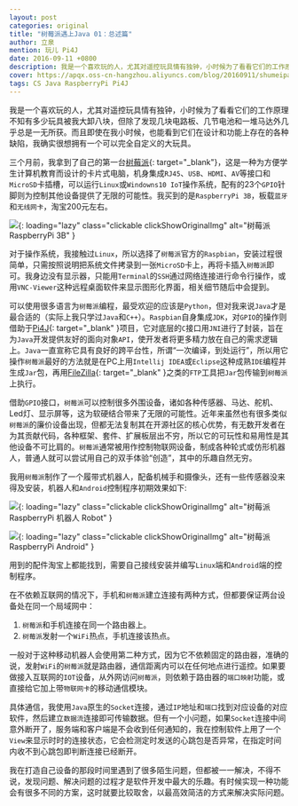 ```yaml
---
layout: post
categories: original
title: "树莓派遇上Java 01：总述篇"
author: 立泉
mention: 玩儿 Pi4J
date: 2016-09-11 +0800
description: 我是一个喜欢玩的人，尤其对遥控玩具情有独钟，小时候为了看看它们的工作原理，不知有多少玩具被我大卸八块，而除了发现几块电路板、几节电池和一堆马达外几乎总是一无所获。另外，即使在我小时候，也能发现它们在设计和功能上都有着这样或那样的缺陷，我确实很想拥有一台可以完全自定义的大玩具。
cover: https://apqx.oss-cn-hangzhou.aliyuncs.com/blog/20160911/shumeipai_yushang_java_01_zongshupian/raspberrypi.jpg
tags: CS Java RaspberryPi Pi4J
---
```


我是一个喜欢玩的人，尤其对遥控玩具情有独钟，小时候为了看看它们的工作原理不知有多少玩具被我大卸八块，但除了发现几块电路板、几节电池和一堆马达外几乎总是一无所获。而且即使在我小时候，也能看到它们在设计和功能上存在的各种缺陷，我确实很想拥有一个可以完全自定义的大玩具。

三个月前，我拿到了自己的第一台[树莓派](https://www.raspberrypi.org){: target="_blank"}，这是一种为方便学生计算机教育而设计的卡片式电脑，机身集成`RJ45`、`USB`、`HDMI`、`AV`等接口和`MicroSD`卡插槽，可以运行`Linux`或`Windowns10 IoT`操作系统，配有的23个`GPIO`针脚则为控制其他设备提供了无限的可能性。我买到的是`RaspberryPi 3B`，板载`蓝牙`和`无线网卡`，淘宝200元左右。

![](https://apqx.oss-cn-hangzhou.aliyuncs.com/blog/20160911/shumeipai_yushang_java_01_zongshupian/raspberrypi.jpg){: loading="lazy" class="clickable clickShowOriginalImg" alt="树莓派 RaspberryPi 3B" }

对于操作系统，我接触过`Linux`，所以选择了`树莓派`官方的`Raspbian`，安装过程很简单，只需按照说明把系统文件拷录到一张`MicroSD`卡上，再将卡插入`树莓派`即可。我身边没有显示器，只能用`Terminal`的`SSH`通过网络连接进行命令行操作，或用`VNC-Viewer`这种远程桌面软件来显示图形化界面，相关细节随后中会提到。

可以使用很多语言为`树莓派`编程，最受欢迎的应该是`Python`，但对我来说`Java`才是最合适的（实际上我只学过`Java`和`C++`）。`Raspbian`自身集成`JDK`，对`GPIO`的操作则借助于[Pi4J](http://pi4j.com/){: target="_blank" }项目，它对底层的`C`接口用`JNI`进行了封装，旨在为`Java`开发提供友好的面向对象`API`，使开发者将更多精力放在自己的需求逻辑上。`Java`一直宣称它具有良好的跨平台性，所谓“一次编译，到处运行”，所以用它操作`树莓派`最好的方法就是在PC上用`Intellij IDEA`或`Eclipse`这种成熟`IDE`编程并生成`Jar`包，再用[FileZilla](https://filezilla-project.org/){: target="_blank" }之类的`FTP`工具把`Jar`包传输到`树莓派`上执行。

借助`GPIO`接口，`树莓派`可以控制很多外围设备，诸如各种传感器、马达、舵机、Led灯、显示屏等，这为软硬结合带来了无限的可能性。近年来虽然也有很多类似`树莓派`的廉价设备出现，但都无法复制其在开源社区的核心优势，有无数开发者在为其贡献代码，各种框架、套件、扩展板层出不穷，所以它的可玩性和易用性是其他设备不可比肩的。`树莓派`通常被用作控制物联网设备，制成各种轮式或仿形机器人，普通人就可以尝试用自己的双手体验“创造”，其中的乐趣自然无穷。

我用`树莓派`制作了一个履带式机器人，配备机械手和摄像头，还有一些传感器没来得及安装，机器人和`Android`控制程序初期效果如下:

![](https://apqx.oss-cn-hangzhou.aliyuncs.com/blog/20160911/shumeipai_yushang_java_01_zongshupian/pi_robot_thumb.jpg){: loading="lazy" class="clickable clickShowOriginalImg" alt="树莓派 RaspberryPi 机器人 Robot" }

![](https://apqx.oss-cn-hangzhou.aliyuncs.com/blog/20160911/shumeipai_yushang_java_01_zongshupian/pi_controller_android.png){: loading="lazy" class="clickable clickShowOriginalImg" alt="树莓派 RaspberryPi Android" }


用到的配件淘宝上都能找到，需要自己接线安装并编写`Linux`端和`Android`端的控制程序。

在不依赖互联网的情况下，手机和`树莓派`建立连接有两种方式，但都要保证两台设备处在同一个局域网中：

1. `树莓派`和手机连接在同一个路由器上。
2. `树莓派`发射一个`WiFi`热点，手机连接该热点。

一般对于这种移动机器人会使用第二种方式，因为它不依赖固定的路由器，准确的说，发射`WiFi`的`树莓派`就是路由器，通信距离内可以在任何地点进行遥控。如果要做接入互联网的`IOT`设备，从外网访问`树莓派`，则依赖于路由器的`端口映射`功能，或直接给它加上带`物联网卡`的移动通信模块。

具体通信，我使用`Java`原生的`Socket`连接，通过`IP`地址和`端口`找到对应设备的对应软件，然后建立`数据流`连接即可传输数据。但有一个小问题，如果`Socket`连接中间意外断开了，服务端和客户端是不会收到任何通知的，我在控制软件上用了一个`View`来显示时时的连接状态，它会检测定时发送的心跳包是否异常，在指定时间内收不到心跳包即判断连接已经断开。

我在打造自己设备的那段时间里遇到了很多陌生问题，但都被一一解决，不得不说，发现问题、解决问题的过程才是软件开发中最大的乐趣。有时候实现一种功能会有很多不同的方案，这时就要比较取舍，以最高效简洁的方式来解决实际问题。